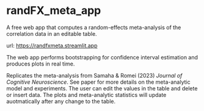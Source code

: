 # randFX_meta_app
A free web app that computes a random-effects meta-analysis of the correlation data in an editable table. 

url: https://randfxmeta.streamlit.app

The web app performs bootstrapping for confidence interval estimation and produces plots in real time. 

Replicates the meta-analysis from Samaha &amp; Romei (2023) _Journal of Cognitive Neuroscience_. See paper for more details on the meta-analytic model and experiments. 
The user can edit the values in the table and delete or insert data. The plots and meta-analytic statistics will update auotmatically after any change to the table.
